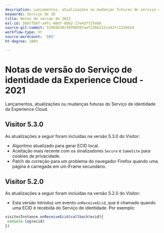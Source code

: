```yaml
---
description: Lançamentos, atualizações ou mudanças futuras do serviço de identidade da Experience Cloud.
keywords: Serviço de ID
title: Notas de versão de 2021
exl-id: 56bffb6f-a4fc-40df-8bb2-17e43772fe60
source-git-commit: 52956b38c59f60507aaf236b152ce41fc1229d14
workflow-type: ht
source-wordcount: '103'
ht-degree: 100%

---
```


# Notas de versão do Serviço de identidade da Experience Cloud - 2021

Lançamentos, atualizações ou mudanças futuras do Serviço de identidade da Experience Cloud.

## Visitor 5.3.0

As atualizações a seguir foram incluídas na versão 5.3.0 do Visitor:

* Algoritmo atualizado para gerar ECID local.
* Aceitação mais recente com os sinalizadores `Secure` e `SameSite` para cookies de privacidade.
* Patch de correção para um problema do navegador Firefox quando uma página é carregada em um iFrame secundário.

## Visitor 5.2.0

As atualizações a seguir foram incluídas na versão 5.2.0 do Visitor:

* Esta versão introduz um evento `onReceiveEcid`, que é chamado quando uma ECID é recebida do Serviço de identidade. Por exemplo:

```js
visitorInstance.onReceiveEcid(callback(ecid){
 console.log(ecid)
})
```
